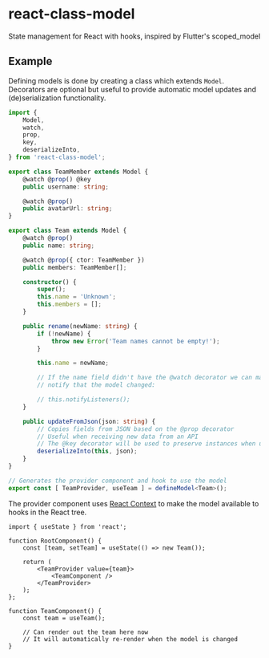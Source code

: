 # react-class-model
State management for React with hooks, inspired by Flutter's scoped_model

## Example

Defining models is done by creating a class which extends `Model`. Decorators are optional but useful to provide automatic model updates and (de)serialization functionality.

```ts
import {
    Model,
    watch,
    prop,
    key,
    deserializeInto,
} from 'react-class-model';

export class TeamMember extends Model {
    @watch @prop() @key
    public username: string;

    @watch @prop()
    public avatarUrl: string;
}

export class Team extends Model {
    @watch @prop()
    public name: string;

    @watch @prop({ ctor: TeamMember })
    public members: TeamMember[];

    constructor() {
        super();
        this.name = 'Unknown';
        this.members = [];
    }

    public rename(newName: string) {
        if (!newName) {
            throw new Error('Team names cannot be empty!');
        }

        this.name = newName;

        // If the name field didn't have the @watch decorator we can manually
        // notify that the model changed:

        // this.notifyListeners();
    }

    public updateFromJson(json: string) {
        // Copies fields from JSON based on the @prop decorator
        // Useful when receiving new data from an API
        // The @key decorator will be used to preserve instances when updating
        deserializeInto(this, json);
    }
}

// Generates the provider component and hook to use the model
export const [ TeamProvider, useTeam ] = defineModel<Team>();
```

The provider component uses [React Context](https://reactjs.org/docs/context.html) to make the model available to hooks in the React tree.

```tsx
import { useState } from 'react';

function RootComponent() {
    const [team, setTeam] = useState(() => new Team());

    return (
        <TeamProvider value={team}>
            <TeamComponent />
        </TeamProvider>
    );
};

function TeamComponent() {
    const team = useTeam();

    // Can render out the team here now
    // It will automatically re-render when the model is changed
}
```
